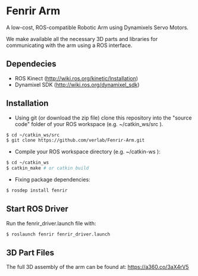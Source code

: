 # Fenrir Arm

A low-cost, ROS-compatible Robotic Arm using Dynamixels Servo Motors.

We make available all the necessary 3D parts and libraries for communicating with the arm using a ROS interface.

## Dependecies

-   ROS Kinect (http://wiki.ros.org/kinetic/Installation)
-   Dynamixel SDK (http://wiki.ros.org/dynamixel_sdk)

## Installation

-   Using git (or download the zip file) clone this repository into the "source code" folder of your ROS workspace (e.g. ~/catkin_ws/src ).

```sh
$ cd ~/catkin_ws/src
$ git clone https://github.com/verlab/Fenrir-Arm.git
```

-   Compile your ROS workspace directory (e.g. ~/catkin-ws ):

```sh
$ cd ~/catkin_ws
$ catkin_make # or catkin build
```

-   Fixing package dependencies:

```sh
$ rosdep install fenrir
```

## Start ROS Driver

Run the fenrir_driver.launch file with:

```sh
$ roslaunch fenrir fenrir_driver.launch
```

## 3D Part Files

The full 3D assembly of the arm can be found at: https://a360.co/3aX4rV5
